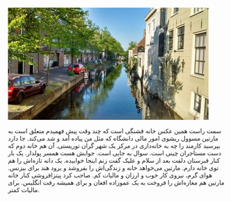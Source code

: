 <!-- 
.. title: پیاده‌روی در دلفت-عصر چهار جون دوهزار و پانزده
.. slug: 2015-06-04-lopen-in-delft
.. date: 2015-06-04 20:14:54 UTC+02:00
.. tags: 
.. category: پیاده‌روی در دلفت
.. link: 
.. description: 
.. type: text
-->

![delft](/20150604_delft_small.jpg)

سمت راست همین عکس خانه قشنگی است که چند وقت پیش فهمیدم متعلق است به مارتین مسوول ریشوی امور مالی دانشگاه که مثل من پیاده‌ آمد و شد می‌کند. جا دارد بپرسید کارمند را چه به خانه‌داری در مرکز یک شهر گران توریستی. آن هم خانه دوم که دست مستاجران چینی است. سوال به جایی است. جوابش هست همسر پولدار. یک بار کنار قبرستان دلفت بعد از سلام و علیک گفت زنم اینجا خوابیده. یک دانه تازه‌اش را هم توی خانه دارم. مارتین می‌خواهد خانه و زندگی‌اش را بفروشد و برود هند برای بیزنس. هوای گرم، نیروی کار خوب و ارزان و مالیات کم. صاحب کرد پیتزافروشی کنار خانه مارتین هم مغازه‌اش را فروخت به یک عموزاده افغان و برای همیشه رفت انگلیس. برای مالیات کمتر.
